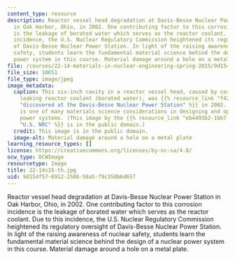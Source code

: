 ```yaml
---
content_type: resource
description: Reactor vessel head degradation at Davis-Besse Nuclear Power Station
  in Oak Harbor, Ohio, in 2002. One contributing factor to this corrosion incidence
  is the leakage of borated water which serves as the reactor coolant. Due to this
  incidence, the U.S. Nuclear Regulatory Commission heightened its regulatory oversight
  of Davis-Besse Nuclear Power Station. In light of the raising awareness of nuclear
  safety, students learn the fundamental material science behind the design of a nuclear
  power system in this course. Material damage around a hole on a metal plate.
file: /courses/22-14-materials-in-nuclear-engineering-spring-2015/9d154f576912258656a5f9c350b6d657_22-14s15-th.jpg
file_size: 10651
file_type: image/jpeg
image_metadata:
  caption: This six-inch cavity in a reactor vessel head, caused by corrosion from
    leaking reactor coolant (borated water), was {{% resource_link "f422bd05-50a5-414a-be55-0bec0be170d2"
    "discovered at the Davis-Besse Nuclear Power Station" %}} in 2002. Metal corrosion
    is one of many materials science considerations in designing and operating nuclear
    power systems. (This image by the {{% resource_link "eb4493b2-1bb7-42e7-8aca-05ebbafa609b"
    "U.S. NRC" %}} is in the public domain.)
  credit: This image is in the public domain.
  image-alt: Material damage around a hole on a metal plate
learning_resource_types: []
license: https://creativecommons.org/licenses/by-nc-sa/4.0/
ocw_type: OCWImage
resourcetype: Image
title: 22-14s15-th.jpg
uid: 9d154f57-6912-2586-56a5-f9c350b6d657
---
```

Reactor vessel head degradation at Davis-Besse Nuclear Power Station in Oak Harbor, Ohio, in 2002. One contributing factor to this corrosion incidence is the leakage of borated water which serves as the reactor coolant. Due to this incidence, the U.S. Nuclear Regulatory Commission heightened its regulatory oversight of Davis-Besse Nuclear Power Station. In light of the raising awareness of nuclear safety, students learn the fundamental material science behind the design of a nuclear power system in this course. Material damage around a hole on a metal plate.